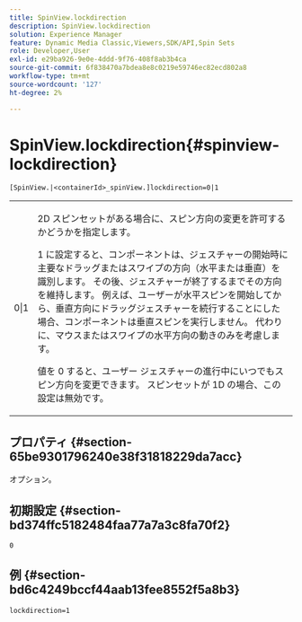 ```yaml
---
title: SpinView.lockdirection
description: SpinView.lockdirection
solution: Experience Manager
feature: Dynamic Media Classic,Viewers,SDK/API,Spin Sets
role: Developer,User
exl-id: e29ba926-9e0e-4ddd-9f76-408f8ab3b4ca
source-git-commit: 6f838470a7bdea8e8c0219e59746ec82ecd802a8
workflow-type: tm+mt
source-wordcount: '127'
ht-degree: 2%

---
```


# SpinView.lockdirection{#spinview-lockdirection}

`[SpinView.|<containerId>_spinView.]lockdirection=0|1`

<table id="table_18D47E7C6A2D4D68B94225CB621D5F7C"> 
 <tbody> 
  <tr> 
   <td colname="col1"> <p> <span class="codeph"> 0|1 </span> </p> </td> 
   <td colname="col2"> <p> 2D スピンセットがある場合に、スピン方向の変更を許可するかどうかを指定します。 </p> <p><span class="codeph"> 1</span> に設定すると、コンポーネントは、ジェスチャーの開始時に主要なドラッグまたはスワイプの方向（水平または垂直）を識別します。 その後、ジェスチャーが終了するまでその方向を維持します。 例えば、ユーザーが水平スピンを開始してから、垂直方向にドラッグジェスチャーを続行することにした場合、コンポーネントは垂直スピンを実行しません。 代わりに、マウスまたはスワイプの水平方向の動きのみを考慮します。 </p> <p>値を 0<span class="codeph"> すると、ユーザー </span> ジェスチャーの進行中にいつでもスピン方向を変更できます。 スピンセットが 1D の場合、この設定は無効です。 </p> </td> 
  </tr> 
 </tbody> 
</table>

## プロパティ {#section-65be9301796240e38f31818229da7acc}

オプション。

## 初期設定 {#section-bd374ffc5182484faa77a7a3c8fa70f2}

`0`

## 例 {#section-bd6c4249bccf44aab13fee8552f5a8b3}

`lockdirection=1`
